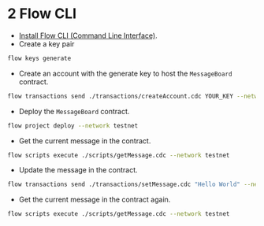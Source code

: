 # 2 Flow CLI

- [Install Flow CLI (Command Line Interface)](https://docs.onflow.org/flow-cli/install/).
- Create a key pair
```sh
flow keys generate
```

- Create an account with the generate key to host the `MessageBoard` contract.
```sh
flow transactions send ./transactions/createAccount.cdc YOUR_KEY --network testnet --signer shared-admin
```

- Deploy the `MessageBoard` contract.
```sh
flow project deploy --network testnet
```

- Get the current message in the contract.
```sh
flow scripts execute ./scripts/getMessage.cdc --network testnet
```

- Update the message in the contract.
```sh
flow transactions send ./transactions/setMessage.cdc "Hello World" --network testnet --payer contract-admin
```

- Get the current message in the contract again.
```sh
flow scripts execute ./scripts/getMessage.cdc --network testnet
```